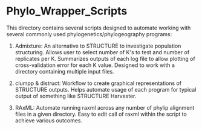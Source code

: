 # Phylo_Wrapper_Scripts

This directory contains several scripts designed to automate working with several commonly used phylogenetics/phylogeography programs:

1) Admixture: An alternative to STRUCTURE to investigate population structuring. Allows user to select number of K's to test and number of replicates per K. Summarizes outputs of each log file to allow plotting of cross-validation error for each K value. Designed to work with a directory containing multiple input files.

2) clumpp & distruct: Workflow to create graphical representations of STRUCTURE outputs. Helps automate usage of each program for typical output of something like STRUCTURE Harvester.

3) RAxML: Automate running raxml across any number of phylip alignment files in a given directory. Easy to edit call of raxml within the script to achieve various outcomes.

